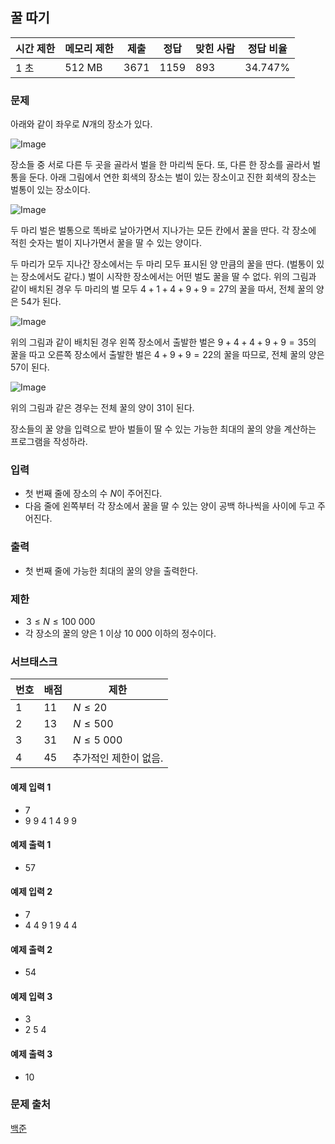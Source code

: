 ## 꿀 따기
 
|시간 제한|	메모리 제한|	제출|	정답|	맞힌 사람|	정답 비율|
|---|---|---|---|---|---|
|1 초|	512 MB|	3671|	1159|	893|	34.747%|

### 문제
아래와 같이 좌우로 $N$개의 장소가 있다.

![Image](https://upload.acmicpc.net/7eac9e04-f000-482d-9ad5-05cc2363df05/-/preview/)

장소들 중 서로 다른 두 곳을 골라서 벌을 한 마리씩 둔다. 또, 다른 한 장소를 골라서 벌통을 둔다. 아래 그림에서 연한 회색의 장소는 벌이 있는 장소이고 진한 회색의 장소는 벌통이 있는 장소이다.

![Image](https://upload.acmicpc.net/8ca82402-c379-40cd-902d-9ecc24c35d1f/-/preview/)

두 마리 벌은 벌통으로 똑바로 날아가면서 지나가는 모든 칸에서 꿀을 딴다. 각 장소에 적힌 숫자는 벌이 지나가면서 꿀을 딸 수 있는 양이다.

두 마리가 모두 지나간 장소에서는 두 마리 모두 표시된 양 만큼의 꿀을 딴다. (벌통이 있는 장소에서도 같다.)
벌이 시작한 장소에서는 어떤 벌도 꿀을 딸 수 없다.
위의 그림과 같이 배치된 경우 두 마리의 벌 모두 $4 + 1 + 4 + 9 + 9 = 27$의 꿀을 따서, 전체 꿀의 양은 54가 된다.

![Image](https://upload.acmicpc.net/a9794fde-7a1b-4c4d-82b5-f1b8e7daaa73/-/preview/)

위의 그림과 같이 배치된 경우 왼쪽 장소에서 출발한 벌은 $9 + 4 + 4 + 9 + 9 = 35$의 꿀을 따고 오른쪽 장소에서 출발한 벌은 $4 + 9 + 9 = 22$의 꿀을 따므로, 전체 꿀의 양은 $57$이 된다.

![Image](https://upload.acmicpc.net/5b264635-fc6b-498a-af76-bbe08197ab32/-/preview/)

위의 그림과 같은 경우는 전체 꿀의 양이 31이 된다.

장소들의 꿀 양을 입력으로 받아 벌들이 딸 수 있는 가능한 최대의 꿀의 양을 계산하는 프로그램을 작성하라.

### 입력
- 첫 번째 줄에 장소의 수 $N$이 주어진다.
- 다음 줄에 왼쪽부터 각 장소에서 꿀을 딸 수 있는 양이 공백 하나씩을 사이에 두고 주어진다.

### 출력
- 첫 번째 줄에 가능한 최대의 꿀의 양을 출력한다.

### 제한
-  $3 \le N \le 100~000$ 
- 각 장소의 꿀의 양은 $1$ 이상 $10~000$ 이하의 정수이다.
### 서브태스크
|번호|	배점|	제한|
|---|---|---|
|1|	11| $N \le 20$ |
|2|	13| $N \le 500$ |
|3|	31| $N \le 5~000$ |
|4|	45|추가적인 제한이 없음.|

#### 예제 입력 1 
- 7
- 9 9 4 1 4 9 9
#### 예제 출력 1 
- 57
#### 예제 입력 2 
- 7
- 4 4 9 1 9 4 4
#### 예제 출력 2 
- 54
#### 예제 입력 3 
- 3
- 2 5 4
#### 예제 출력 3 
- 10

### 문제 출처
[백준](https://www.acmicpc.net/problem/21758)